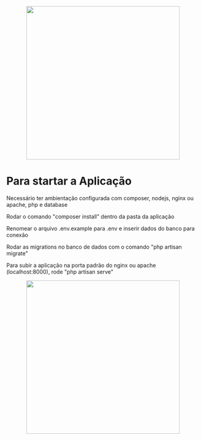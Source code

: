 <p align="center"><a href="https://laravel.com" target="_blank"><img src="https://raw.githubusercontent.com/laravel/art/master/logo-lockup/5%20SVG/2%20CMYK/1%20Full%20Color/laravel-logolockup-cmyk-red.svg" width="400"></a></p>

<h1 strong>Para startar a Aplicação</h1>
<p></p>
<p strong> Necessário ter ambientação configurada com composer, nodejs, nginx ou apache, php e database</p>
<p strong> Rodar o comando "composer install" dentro da pasta da aplicação</p>
<p strong> Renomear o arquivo .env.example para .env e inserir dados do banco para conexão</p>
<p strong> Rodar as migrations no banco de dados com o comando "php artisan migrate"</p>
<p strong> Para subir a aplicação na porta padrão do nginx ou apache (localhost:8000), rode "php artisan serve"</p>

<p align="center"><a href="https://unifil.br" target="_blank"><img src="https://github.com/joao951951/startup_laravel/blob/dev/unifil_logo.png" width="400"></a></p>
